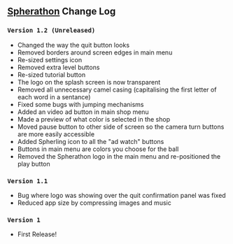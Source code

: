 ## [Spherathon](https://play.google.com/store/apps/details?id=com.ByteMillennium.Spherathon) Change Log

### `Version 1.2 (Unreleased)`
* Changed the way the quit button looks
* Removed borders around screen edges in main menu
* Re-sized settings icon
* Removed extra level buttons
* Re-sized tutorial button
* The logo on the splash screen is now transparent
* Removed all unnecessary camel casing (capitalising the first letter of each word in a sentance)
* Fixed some bugs with jumping mechanisms
* Added an video ad button in main shop menu
* Made a preview of what color is selected in the shop
* Moved pause button to other side of screen so the camera turn buttons are more easily accessible
* Added Spherling icon to all the "ad watch" buttons
* Buttons in main menu are colors you choose for the ball
* Removed the Spherathon logo in the main menu and re-positioned the play button

### `Version 1.1`
* Bug where logo was showing over the quit confirmation panel was fixed
* Reduced app size by compressing images and music

### `Version 1`
* First Release!
